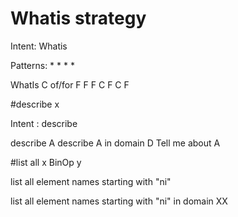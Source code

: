 
# Whatis strategy

Intent: Whatis


Patterns:
*
*
*
*


WhatIs C of/for F F F C F C F

#describe x

Intent : describe

describe A
describe A in domain D
Tell me about A



#list all x BinOp y


list all element names starting with "ni"

list all element names starting with "ni" in domain XX